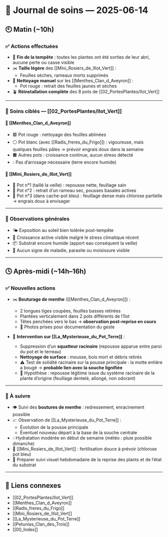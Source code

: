 # 🌿 Journal de soins — 2025-06-14

## 🕙 Matin (~10h)

### ✅ Actions effectuées
- 🔁 **Fin de la tempête** : toutes les plantes ont été sorties de leur abri, aucune perte ou casse visible
- ✂️ **Taille légère** des [[Mini_Rosiers_de_lIlot_Vert]] :
  - Feuilles sèches, rameaux morts supprimés
- 🧽 **Nettoyage manuel** sur les [[Menthes_Clan_d_Aveyron]] :
  - Pot rouge : retrait des feuilles jaunes et sèches
- 🪴 **Réinstallation complète** des 8 pots de [[02_PortesPlantes/Ilot_Vert]]

---

### 📌 Soins ciblés — [[02_PortesPlantes/Ilot_Vert]]
#### 🌱 [[Menthes_Clan_d_Aveyron]]
- 🟥 Pot rouge : nettoyage des feuilles abîmées
- ⚪ Pot blanc (avec [[Radis_freres_du_Frigo]]) : vigoureuse, mais quelques feuilles pâles → prévoir engrais doux dans la semaine
- 🟫 Autres pots : croissance continue, aucun stress détecté
- 💧 Pas d’arrosage nécessaire (terre encore humide)

#### 🌹 [[Mini_Rosiers_de_lIlot_Vert]]
- 🌱 Pot n°1 (taillé la veille) : repousse nette, feuillage sain
- 🌱 Pot n°2 : retrait d’un rameau sec, pousses basales actives
- 🔵 Pot n°3 (dans cache-pot bleu) : feuillage dense mais chlorose partielle → engrais doux à envisager

---

### 📝 Observations générales
- 🌤️ Exposition au soleil bien tolérée post-tempête
- 🌱 Croissance active visible malgré le stress climatique récent
- 📦 Substrat encore humide (apport eau conséquent la veille)
- 🐛 Aucun signe de maladie, parasite ou moisissure visible

---

## 🕓 Après-midi (~14h–16h)

### ✅ Nouvelles actions
- ✂️ **Bouturage de menthe** ([[Menthes_Clan_d_Aveyron]]) :
  - 2 longues tiges coupées, feuilles basses retirées
  - Plantées verticalement dans 2 pots différents de l’îlot
  - Têtes penchées vers le bas → **observation post-reprise en cours**
  - 📸 Photos prises pour documentation du geste

- 🌿 **Intervention sur [[La_Mysterieuse_du_Pot_Terre]]** :
  - Suppression d’un **squatteur racinaire** (repousse apparue entre paroi du pot et le terreau)
  - **Nettoyage de surface** : mousse, bois mort et débris retirés
  - ⚠️ Test de solidité racinaire sur la pousse principale : la motte entière a bougé → **probable lien avec la souche lignifiée**
  - 🌱 Hypothèse : repousse légitime issue du système racinaire de la plante d’origine (feuillage dentelé, allongé, non odorant)

---

### 📌 À suivre
- 👁️ Suivi des **boutures de menthe** : redressement, enracinement possible
- 📈 Observation de [[La_Mysterieuse_du_Pot_Terre]] :
  - Évolution de la pousse principale
  - Éventuel nouveau départ à la base de la souche centrale
- 💧 Hydratation modérée en début de semaine (météo : pluie possible dimanche)
- 🌿 [[Mini_Rosiers_de_lIlot_Vert]] : fertilisation douce à prévoir (chlorose pot bleu)
- 🧪 Préparer suivi visuel hebdomadaire de la reprise des plants et de l’état du substrat

---

## 🔗 Liens connexes
- [[02_PortesPlantes/Ilot_Vert]]
- [[Menthes_Clan_d_Aveyron]]
- [[Radis_freres_du_Frigo]]
- [[Mini_Rosiers_de_lIlot_Vert]]
- [[La_Mysterieuse_du_Pot_Terre]]
- [[Petunias_Clan_des_Trois]]
- [[00_Index]]